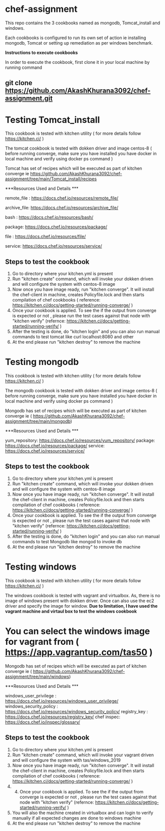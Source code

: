 # chef-assignment

This repo contains the 3 cookbooks named as mongodb, Tomcat_install and windows.

Each cookbooks is configured to run its own set of action ie installing mongodb, Tomcat or setting up remediation as per windows benchmark.

**Instructions to execute cookbooks**

In order to execute the cookbook, first clone it in your local machine by running command 
## git clone https://github.com/AkashKhurana3092/chef-assignment.git

 # Testing Tomcat_install

This cookbook is tested with kitchen utility ( for more details follow https://kitchen.ci/ )

The tomcat cookbook is tested with dokken driver and image centos-8 ( before running converge, make sure you have installed you have docker in local machine and verify using docker ps command )

Tomcat has set of recipes which will be executed as part of kitchen converge ie https://github.com/AkashKhurana3092/chef-assignment/tree/main/Tomcat_install/recipes

***Resources Used and Details ***

remote_file : https://docs.chef.io/resources/remote_file/

archive_file: https://docs.chef.io/resources/archive_file/

bash : https://docs.chef.io/resources/bash/

package: https://docs.chef.io/resources/package/

file : https://docs.chef.io/resources/file/

service: https://docs.chef.io/resources/service/

## Steps to test the cookbook
1) Go to directory where your kitchen.yml is present
2) Run "kitchen create" command, which will invoke your dokken driven and will configure the system with centos-8 image 
3) Now once you have image ready, run "kitchen converge". It will install the chef-client in machine, creates Policyfile.lock and then starts compilation of chef cookbooks ( reference: https://kitchen.ci/docs/getting-started/running-converge/ )
4) Once your cookbook is applied. To see the if the output from converge is expected or not , please run the test cases against that node with "kitchen verify" (refernce: https://kitchen.ci/docs/getting-started/running-verify/ )
5) After the testing is done, do "kitchen login" and you can also run manual commands to test tomcat like curl localhost:8080 and other
6) At the end please run "kitchen destroy" to remove the machine 


# Testing mongodb

This cookbook is tested with kitchen utility ( for more details follow https://kitchen.ci/ )

The mongodb cookbook is tested with dokken driver and image centos-8 ( before running converge, make sure you have installed you have docker in local machine and verify using docker ps command )

Mongodb has set of recipes which will be executed as part of kitchen converge ie ( https://github.com/AkashKhurana3092/chef-assignment/tree/main/mongodb)

***Resources Used and Details ***

yum_repository: https://docs.chef.io/resources/yum_repository/
package: https://docs.chef.io/resources/package/
service: https://docs.chef.io/resources/service/

## Steps to test the cookbook
1) Go to directory where your kitchen.yml is present
2) Run "kitchen create" command, which will invoke your dokken driven and will configure the system with centos-8 image 
3) Now once you have image ready, run "kitchen converge". It will install the chef-client in machine, creates Policyfile.lock and then starts compilation of chef cookbooks ( reference: https://kitchen.ci/docs/getting-started/running-converge/ )
4) Once your cookbook is applied. To see the if the output from converge is expected or not , please run the test cases against that node with "kitchen verify" (refernce: https://kitchen.ci/docs/getting-started/running-verify/ )
5) After the testing is done, do "kitchen login" and you can also run manual commands to test Mongodb like mongod to invoke db
6) At the end please run "kitchen destroy" to remove the machine 


# Testing windows

This cookbook is tested with kitchen utility ( for more details follow https://kitchen.ci/ )

The windows cookbook is tested with vagrant and virtualbox. As, there is no image of windows present with dokken driver. Once can also use the ec2 driver and specify the image for window. **Due to limitation, I have used the vagrant machine and virtaul box to test the windows cookbook**

# You can select the windows image for vagrant from ( https://app.vagrantup.com/tas50 )

Mongodb has set of recipes which will be executed as part of kitchen converge ie ( https://github.com/AkashKhurana3092/chef-assignment/tree/main/windows)

***Resources Used and Details ***

windows_user_privilege : https://docs.chef.io/resources/windows_user_privilege/
windows_security_policy : https://docs.chef.io/resources/windows_security_policy/
registry_key : https://docs.chef.io/resources/registry_key/
chef inspec: https://docs.chef.io/inspec/glossary/

## Steps to test the cookbook
1) Go to directory where your kitchen.yml is present
2) Run "kitchen create" command, which will invoke your vagrant driven and will configure the system with tas/windows_2019
3) Now once you have image ready, run "kitchen converge". It will install the chef-client in machine, creates Policyfile.lock and then starts compilation of chef cookbooks ( reference: https://kitchen.ci/docs/getting-started/running-converge/ )
4) 4) Once your cookbook is applied. To see the if the output from converge is expected or not , please run the test cases against that node with "kitchen verify" (refernce: https://kitchen.ci/docs/getting-started/running-verify/ )
5) You will also the machine created in virtualbox and can login to verify manually if all expected changes are done to windows machine
6) At the end please run "kitchen destroy" to remove the machine 
